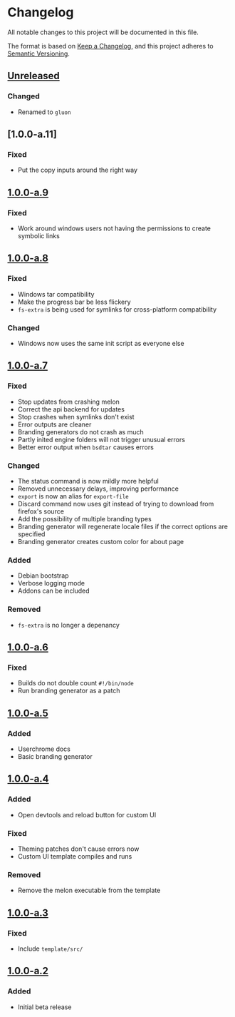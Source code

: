 # Changelog

All notable changes to this project will be documented in this file.

The format is based on [Keep a Changelog](https://keepachangelog.com/en/1.0.0/),
and this project adheres to [Semantic Versioning](https://semver.org/spec/v2.0.0.html).

## [Unreleased]

### Changed

- Renamed to `gluon`

## [1.0.0-a.11]

### Fixed

- Put the copy inputs around the right way

## [1.0.0-a.9]

### Fixed

- Work around windows users not having the permissions to create symbolic links

## [1.0.0-a.8]

### Fixed

- Windows tar compatibility
- Make the progress bar be less flickery
- `fs-extra` is being used for symlinks for cross-platform compatibility

### Changed

- Windows now uses the same init script as everyone else

## [1.0.0-a.7]

### Fixed

- Stop updates from crashing melon
- Correct the api backend for updates
- Stop crashes when symlinks don't exist
- Error outputs are cleaner
- Branding generators do not crash as much
- Partly inited engine folders will not trigger unusual errors
- Better error output when `bsdtar` causes errors

### Changed

- The status command is now mildly more helpful
- Removed unnecessary delays, improving performance
- `export` is now an alias for `export-file`
- Discard command now uses git instead of trying to download from firefox's source
- Add the possibility of multiple branding types
- Branding generator will regenerate locale files if the correct options are specified
- Branding generator creates custom color for about page

### Added

- Debian bootstrap
- Verbose logging mode
- Addons can be included

### Removed

- `fs-extra` is no longer a depenancy

## [1.0.0-a.6]

### Fixed

- Builds do not double count `#!/bin/node`
- Run branding generator as a patch

## [1.0.0-a.5]

### Added

- Userchrome docs
- Basic branding generator

## [1.0.0-a.4]

### Added

- Open devtools and reload button for custom UI

### Fixed

- Theming patches don't cause errors now
- Custom UI template compiles and runs

### Removed

- Remove the melon executable from the template

## [1.0.0-a.3]

### Fixed

- Include `template/src/`

## [1.0.0-a.2]

### Added

- Initial beta release

[unreleased]: https://github.com/pulse-browser/gluon/compare/v1.0.0-a.9...HEAD
[1.0.0-a.9]: https://github.com/pulse-browser/gluon/compare/v1.0.0-a.8...v1.0.0-a.9
[1.0.0-a.8]: https://github.com/pulse-browser/gluon/compare/v1.0.0-a.7...v1.0.0-a.8
[1.0.0-a.7]: https://github.com/pulse-browser/gluon/compare/v1.0.0-a.6...v1.0.0-a.7
[1.0.0-a.6]: https://github.com/pulse-browser/gluon/compare/v1.0.0-a.5...v1.0.0-a.6
[1.0.0-a.5]: https://github.com/pulse-browser/gluon/compare/v1.0.0-a.4...v1.0.0-a.5
[1.0.0-a.4]: https://github.com/pulse-browser/gluon/compare/v1.0.0-a.3...v1.0.0-a.4
[1.0.0-a.3]: https://github.com/pulse-browser/gluon/compare/v1.0.0-a.2...v1.0.0-a.3
[1.0.0-a.2]: https://github.com/pulse-browser/gluon/compare/v1.0.0-a.1...v1.0.0-a.2
